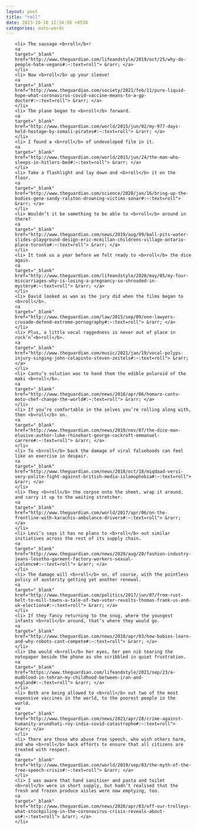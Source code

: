 ```yaml
---
layout: post
title: "roll"
date: 2023-10-10 12:34:56 +0530
categories: auto-words
---
```

<ol>

    <li> The sausage <b>roll</b>!
    <a 
    target="_blank" 
    href="http://www.theguardian.com/lifeandstyle/2019/oct/25/why-do-people-hate-vegans#:~:text=roll"> &rarr; </a>
    </li>
    <li> Now <b>roll</b> up your sleeve!
    <a 
    target="_blank" 
    href="http://www.theguardian.com/society/2021/feb/11/pure-liquid-hope-what-coronavirus-covid-vaccine-means-to-a-gp-doctor#:~:text=roll"> &rarr; </a>
    </li>
    <li> The plane began to <b>roll</b> forward.
    <a 
    target="_blank" 
    href="http://www.theguardian.com/world/2015/jun/02/my-977-days-held-hostage-by-somali-pirates#:~:text=roll"> &rarr; </a>
    </li>
    <li> I found a <b>roll</b> of undeveloped film in it.
    <a 
    target="_blank" 
    href="http://www.theguardian.com/world/2015/jun/24/the-man-who-sleeps-in-hitlers-bed#:~:text=roll"> &rarr; </a>
    </li>
    <li> Take a flashlight and lay down and <b>roll</b> it on the floor.
    <a 
    target="_blank" 
    href="http://www.theguardian.com/science/2020/jan/16/bring-up-the-bodies-gene-sandy-ralston-drowning-victims-sonar#:~:text=roll"> &rarr; </a>
    </li>
    <li> Wouldn’t it be something to be able to <b>roll</b> around in there?
    <a 
    target="_blank" 
    href="http://www.theguardian.com/news/2019/aug/09/ball-pits-water-slides-playground-design-eric-mcmillan-childrens-village-ontario-place-toronto#:~:text=roll"> &rarr; </a>
    </li>
    <li> It took us a year before we felt ready to <b>roll</b> the dice again.
    <a 
    target="_blank" 
    href="http://www.theguardian.com/lifeandstyle/2020/may/05/my-four-miscarriages-why-is-losing-a-pregnancy-so-shrouded-in-mystery#:~:text=roll"> &rarr; </a>
    </li>
    <li> David looked as wan as the jury did when the films began to <b>roll</b>.
    <a 
    target="_blank" 
    href="http://www.theguardian.com/law/2015/sep/09/one-lawyers-crusade-defend-extreme-pornography#:~:text=roll"> &rarr; </a>
    </li>
    <li> Plus, a little vocal raggedness is never out of place in rock’n’<b>roll</b>.
    <a 
    target="_blank" 
    href="http://www.theguardian.com/music/2021/jan/19/vocal-polyps-injury-singing-john-colapinto-steven-zeitels#:~:text=roll"> &rarr; </a>
    </li>
    <li> Cantu’s solution was to hand them the edible polaroid of the maki <b>roll</b>.
    <a 
    target="_blank" 
    href="http://www.theguardian.com/news/2018/apr/06/homaro-cantu-moto-chef-change-the-world#:~:text=roll"> &rarr; </a>
    </li>
    <li> If you’re comfortable in the selves you’re rolling along with, then <b>roll</b> on.
    <a 
    target="_blank" 
    href="http://www.theguardian.com/news/2019/nov/07/the-dice-man-elusive-author-luke-rhinehart-george-cockroft-emmanuel-carrere#:~:text=roll"> &rarr; </a>
    </li>
    <li> To <b>roll</b> back the damage of viral falsehoods can feel like an exercise in despair.
    <a 
    target="_blank" 
    href="http://www.theguardian.com/news/2018/oct/18/miqdaad-versi-very-polite-fight-against-british-media-islamophobia#:~:text=roll"> &rarr; </a>
    </li>
    <li> They <b>roll</b> the corpse onto the sheet, wrap it around, and carry it up to the waiting stretcher.
    <a 
    target="_blank" 
    href="http://www.theguardian.com/world/2017/apr/06/on-the-frontline-with-karachis-ambulance-drivers#:~:text=roll"> &rarr; </a>
    </li>
    <li> Levi’s says it has no plans to <b>roll</b> out similar initiatives across the rest of its supply chain.
    <a 
    target="_blank" 
    href="http://www.theguardian.com/news/2020/aug/20/fashion-industry-jeans-lesotho-garment-factory-workers-sexual-violence#:~:text=roll"> &rarr; </a>
    </li>
    <li> The damage will <b>roll</b> on, of course, with the pointless policy of austerity getting yet another renewal.
    <a 
    target="_blank" 
    href="http://www.theguardian.com/politics/2017/jun/07/from-rust-belt-to-mill-towns-a-tale-of-two-voter-revolts-thomas-frank-us-and-uk-elections#:~:text=roll"> &rarr; </a>
    </li>
    <li> If they fancy returning to the snug, where the youngest infants <b>roll</b> around, that’s where they would go.
    <a 
    target="_blank" 
    href="http://www.theguardian.com/news/2018/apr/03/how-babies-learn-and-why-robots-cant-compete#:~:text=roll"> &rarr; </a>
    </li>
    <li> She would <b>roll</b> her eyes, her pen nib tearing the notepaper beside the phone as she scribbled in quiet frustration.
    <a 
    target="_blank" 
    href="https://www.theguardian.com/lifeandstyle/2021/sep/23/a-mudblood-in-tehran-my-childhood-between-iran-and-england#:~:text=roll"> &rarr; </a>
    </li>
    <li> Both are being allowed to <b>roll</b> out two of the most expensive vaccines in the world, to the poorest people in the world.
    <a 
    target="_blank" 
    href="http://www.theguardian.com/news/2021/apr/28/crime-against-humanity-arundhati-roy-india-covid-catastrophe#:~:text=roll"> &rarr; </a>
    </li>
    <li> There are those who abuse free speech, who wish others harm, and who <b>roll</b> back efforts to ensure that all citizens are treated with respect.
    <a 
    target="_blank" 
    href="http://www.theguardian.com/world/2019/sep/03/the-myth-of-the-free-speech-crisis#:~:text=roll"> &rarr; </a>
    </li>
    <li> I was aware that hand sanitiser and pasta and toilet <b>roll</b> were in short supply, but hadn’t realised that the fresh and frozen produce aisles were now emptying, too.
    <a 
    target="_blank" 
    href="http://www.theguardian.com/news/2020/apr/03/off-our-trolleys-what-stockpiling-in-the-coronavirus-crisis-reveals-about-us#:~:text=roll"> &rarr; </a>
    </li>